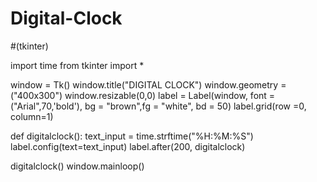 # Digital-Clock
#(tkinter)

import time
from tkinter import *

window = Tk()
window.title("DIGITAL CLOCK")
window.geometry = ("400x300")
window.resizable(0,0)
label = Label(window, font =("Arial",70,'bold'), bg = "brown",fg = "white", bd = 50)
label.grid(row =0, column=1)

def digitalclock():
   text_input = time.strftime("%H:%M:%S")
   label.config(text=text_input)
   label.after(200, digitalclock)

digitalclock()
window.mainloop()




